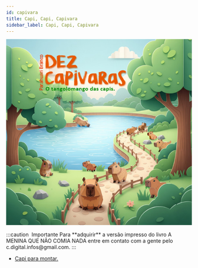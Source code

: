 ```yaml
---
id: capivara
title: Capi, Capi, Capivara
sidebar_label: Capi, Capi, Capivara
---
```

<center>

![Capa do workshop A Importância do Nome na Alfabetização](./assets/dez_capivaras.jpg)

</center>
:::caution &nbsp;Importante
Para **adquirir** a versão impresso do livro A MENINA QUE NÃO COMIA NADA entre em contato com a gente pelo c.digital.infos@gmail.com.  
:::

* [Capi para montar.](./assets/Livro_Dez_Capivaras_Capi_para_montar.pdf)
